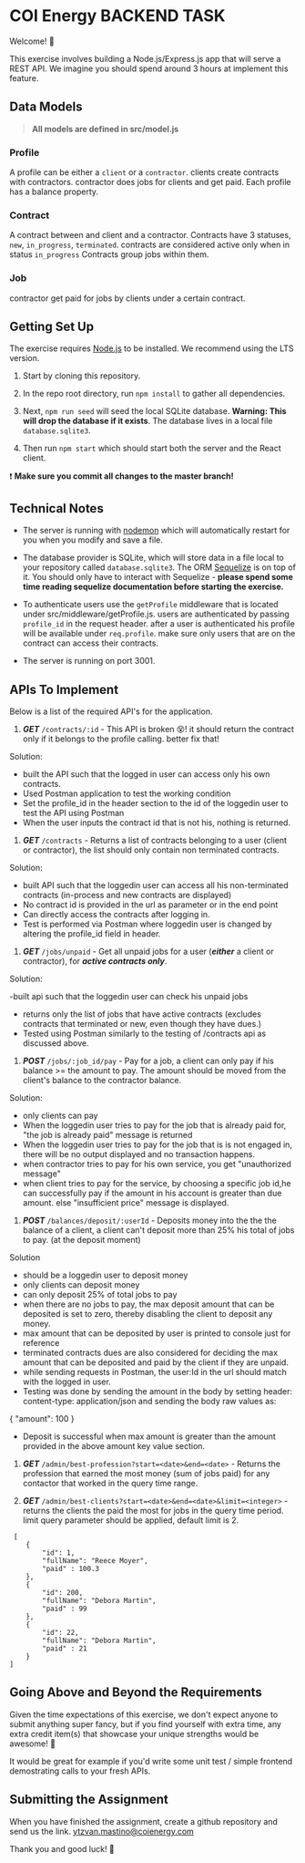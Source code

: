 # COI Energy BACKEND TASK

  

Welcome! 🎉


This exercise involves building a Node.js/Express.js app that will serve a REST API. We imagine you should spend around 3 hours at implement this feature.

## Data Models

> **All models are defined in src/model.js**

### Profile
A profile can be either a `client` or a `contractor`. 
clients create contracts with contractors. contractor does jobs for clients and get paid.
Each profile has a balance property.

### Contract
A contract between and client and a contractor.
Contracts have 3 statuses, `new`, `in_progress`, `terminated`. contracts are considered active only when in status `in_progress`
Contracts group jobs within them.

### Job
contractor get paid for jobs by clients under a certain contract.

## Getting Set Up

  
The exercise requires [Node.js](https://nodejs.org/en/) to be installed. We recommend using the LTS version.

  

1. Start by cloning this repository.

  

1. In the repo root directory, run `npm install` to gather all dependencies.

  

1. Next, `npm run seed` will seed the local SQLite database. **Warning: This will drop the database if it exists**. The database lives in a local file `database.sqlite3`.

  

1. Then run `npm start` which should start both the server and the React client.

  

❗️ **Make sure you commit all changes to the master branch!**

  
  

## Technical Notes

  

- The server is running with [nodemon](https://nodemon.io/) which will automatically restart for you when you modify and save a file.

- The database provider is SQLite, which will store data in a file local to your repository called `database.sqlite3`. The ORM [Sequelize](http://docs.sequelizejs.com/) is on top of it. You should only have to interact with Sequelize - **please spend some time reading sequelize documentation before starting the exercise.**

- To authenticate users use the `getProfile` middleware that is located under src/middleware/getProfile.js. users are authenticated by passing `profile_id` in the request header. after a user is authenticated his profile will be available under `req.profile`. make sure only users that are on the contract can access their contracts.
- The server is running on port 3001.

  

## APIs To Implement 

  

Below is a list of the required API's for the application.

  


1. ***GET*** `/contracts/:id` - This API is broken 😵! it should return the contract only if it belongs to the profile calling. better fix that!

Solution: 

- built the API such that the logged in user can access only his own contracts. 
- Used Postman application to test the working condition
- Set the profile_id in the header section to the id of the loggedin user to test the API using Postman
- When the user inputs the contract id that is not his, nothing is returned.

1. ***GET*** `/contracts` - Returns a list of contracts belonging to a user (client or contractor), the list should only contain non terminated contracts.

Solution:

- built API such that the loggedin user can access all his non-terminated contracts (in-process and new contracts are displayed)
- No contract id is provided in the url as parameter or in the end point
- Can directly access the contracts after logging in.
- Test is performed via Postman where loggedin user is changed by altering the profile_id field in header.

1. ***GET*** `/jobs/unpaid` -  Get all unpaid jobs for a user (***either*** a client or contractor), for ***active contracts only***.

Solution: 

-built api such that the loggedin user can check his unpaid jobs
- returns only the list of jobs that have active contracts (excludes contracts that terminated or new, even though they have dues.)
- Tested using Postman similarly to the testing of /contracts api as discussed above.

1. ***POST*** `/jobs/:job_id/pay` - Pay for a job, a client can only pay if his balance >= the amount to pay. The amount should be moved from the client's balance to the contractor balance.

Solution:
- only clients can pay
- When the loggedin user tries to pay for the job that is already paid for, "the job is already paid" message is returned
- When the loggedin user tries to pay for the job that is is not engaged in, there will be no output displayed and no transaction happens.
- when contractor tries to pay for his own service, you get "unauthorized message"
- when client tries to pay for the service, by choosing a specific job id,he can successfully pay if the amount in his account is greater than due amount. else "insufficient price" message is displayed.


1. ***POST*** `/balances/deposit/:userId` - Deposits money into the the the balance of a client, a client can't deposit more than 25% his total of jobs to pay. (at the deposit moment)

Solution
- should be a loggedin user to deposit money
- only clients can deposit money
- can only deposit 25% of total jobs to pay
- when there are no jobs to pay, the max deposit amount that can be deposited is set  to zero, thereby disabling the client to deposit any money.
- max amount that can be deposited by user is printed to console just for reference
- terminated contracts dues are also considered for deciding the max amount that can be deposited and paid by the client if they are unpaid.
- while sending requests in Postman, the user:Id in the url should match with the logged in user.
- Testing was done by sending the amount in the body by setting header: content-type: application/json and sending the body raw values as:

{
    "amount": 100
}
- Deposit is successful when max amount is greater than the amount provided in the above amount key value section.


1. ***GET*** `/admin/best-profession?start=<date>&end=<date>` - Returns the profession that earned the most money (sum of jobs paid) for any contactor that worked in the query time range.

1. ***GET*** `/admin/best-clients?start=<date>&end=<date>&limit=<integer>` - returns the clients the paid the most for jobs in the query time period. limit query parameter should be applied, default limit is 2.
```
 [
    {
        "id": 1,
        "fullName": "Reece Moyer",
        "paid" : 100.3
    },
    {
        "id": 200,
        "fullName": "Debora Martin",
        "paid" : 99
    },
    {
        "id": 22,
        "fullName": "Debora Martin",
        "paid" : 21
    }
]
```

  

## Going Above and Beyond the Requirements

Given the time expectations of this exercise, we don't expect anyone to submit anything super fancy, but if you find yourself with extra time, any extra credit item(s) that showcase your unique strengths would be awesome! 🙌

It would be great for example if you'd write some unit test / simple frontend demostrating calls to your fresh APIs.

  

## Submitting the Assignment

When you have finished the assignment, create a github repository and send us the link. ytzvan.mastino@coienergy.com

  

Thank you and good luck! 🙏
